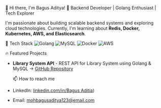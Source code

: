 👋 Hi there, I'm Bagus Aditya!
🚀 Backend Developer | Golang Enthusiast | Tech Explorer  

I'm passionate about building scalable backend systems and exploring cloud technologies. Currently, I'm learning about **Redis, Docker, Kubernetes, AWS, and Elasticsearch**.

🚀 Tech Stack
![Golang](https://img.shields.io/badge/Golang-00ADD8?style=flat&logo=go&logoColor=white)
![MySQL](https://img.shields.io/badge/MySQL-4479A1?style=flat&logo=mysql&logoColor=white)
![Docker](https://img.shields.io/badge/Docker-2496ED?style=flat&logo=docker&logoColor=white)
![AWS](https://img.shields.io/badge/AWS-FF9900?style=flat&logo=amazonaws&logoColor=white)

🔥 Featured Projects  
- **Library System API** - REST API for Library System using Golang & MySQL → [GitHub Repository](https://github.com/Bagus29-IUS/LibrarySystem)

  📫 How to reach me  
- LinkedIn: [linkedin.com/in/Bagus Aditia](https://www.linkedin.com/in/bagus-aditia-a7935b242/))  
- Email: mohbagusaditya123@email.com 
